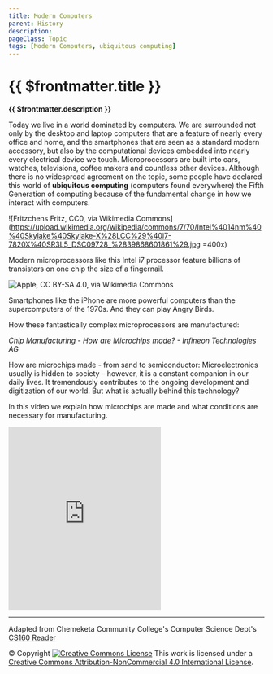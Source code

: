 ```yaml
---
title: Modern Computers
parent: History
description: 
pageClass: Topic
tags: [Modern Computers, ubiquitous computing]
---
```


# {{ $frontmatter.title }}
**{{ $frontmatter.description }}**


Today we live in a world dominated by computers. We are surrounded not only by the desktop and laptop computers that are a feature of nearly every office and home, and the smartphones that are seen as a standard modern accessory, but also by the computational devices embedded into nearly every electrical device we touch. Microprocessors are built into cars, watches, televisions, coffee makers and countless other devices. Although there is no widespread agreement on the topic, some people have declared this world of **ubiquitous computing** (computers found everywhere) the Fifth Generation of computing because of the fundamental change in how we interact with computers.

![Fritzchens Fritz, CC0, via Wikimedia
Commons](https://upload.wikimedia.org/wikipedia/commons/7/70/Intel%4014nm%40%40Skylake%40Skylake-X%28LCC%29%40i7-7820X%40SR3L5_DSC09728_%2839868601861%29.jpg =400x)

Modern microprocessors like this Intel i7 processor feature billions of transistors on one chip the size of a fingernail.

![Apple, CC BY-SA 4.0, via Wikimedia
Commons](https://upload.wikimedia.org/wikipedia/commons/8/87/IPhone_4s_white_front%2C_back_and_side.jpg)

Smartphones like the iPhone are more powerful computers than the supercomputers of the 1970s. And they can play Angry Birds.

How these fantastically complex microprocessors are manufactured:

*Chip Manufacturing - How are Microchips made? - Infineon Technologies AG*
<p>How are microchips made - from sand to semiconductor: Microelectronics usually is hidden to society – however, it is a constant companion in our daily lives. It tremendously contributes to the ongoing development and digitization of our world. But what is actually behind this technology?

In this video we explain how microchips are made and what conditions are necessary for manufacturing.</p> 
<iframe wwidth="640" height="360"  src="https://www.youtube.com/embed/bor0qLifjz4" title="YouTube video player" frameborder="0" allow="accelerometer; autoplay; clipboard-write; encrypted-media; gyroscope; picture-in-picture" allowfullscreen></iframe>  

<hr>

Adapted from Chemeketa Community College's Computer Science Dept's [CS160 Reader](https://computerscience.chemeketa.edu/cs160Reader/index.html) 

&copy; Copyright <a rel="license" href="http://creativecommons.org/licenses/by-nc-sa/4.0/"><img alt="Creative Commons License" style="border-width:0" src="https://i.creativecommons.org/l/by-nc-sa/4.0/88x31.png" /></a> This work is licensed under a <a rel="license" href="http://creativecommons.org/licenses/by-nc-sa/4.0/">Creative Commons Attribution-NonCommercial 4.0 International License</a>.
